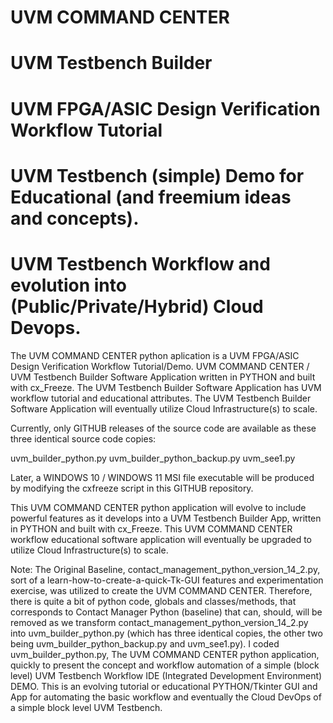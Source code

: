 # UVM COMMAND CENTER
# UVM Testbench Builder
# UVM FPGA/ASIC Design Verification Workflow Tutorial
# UVM Testbench (simple) Demo for Educational (and freemium ideas and concepts).
# UVM Testbench Workflow and evolution into (Public/Private/Hybrid) Cloud Devops. 

The UVM COMMAND CENTER python aplication is a UVM FPGA/ASIC Design Verification Workflow Tutorial/Demo. UVM COMMAND CENTER / UVM Testbench Builder Software Application written in PYTHON and built with cx_Freeze. The UVM Testbench Builder Software Application has UVM workflow tutorial and educational attributes. The UVM Testbench Builder Software Application will eventually utilize Cloud Infrastructure(s) to scale. 

Currently, only GITHUB releases of the source code are available as these three identical source code copies:

uvm_builder_python.py
uvm_builder_python_backup.py
uvm_see1.py

Later, a WINDOWS 10 / WINDOWS 11 MSI file executable will be produced by modifying the cxfreeze script in this GITHUB repository.

This UVM COMMAND CENTER python application will evolve to include powerful features as it develops into a UVM Testbench Builder App, written in PYTHON and built with cx_Freeze. This UVM COMMAND CENTER workflow educational software application will eventually be upgraded to utilize Cloud Infrastructure(s) to scale.

Note: The Original Baseline, contact_management_python_version_14_2.py, sort of a learn-how-to-create-a-quick-Tk-GUI features and experimentation exercise, was utilized to create the UVM COMMAND CENTER. Therefore, there is quite a bit of python code, globals and classes/methods, that corresponds to Contact Manager Python (baseline) that can, should, will be removed as we transform contact_management_python_version_14_2.py into uvm_builder_python.py (which has three identical copies, the other two being uvm_builder_python_backup.py and uvm_see1.py). I coded uvm_builder_python.py, The UVM COMMAND CENTER python application, quickly to present the concept and workflow automation of a simple (block level) UVM Testbench Workflow IDE (Integrated Development Environment) DEMO. This is an evolving tutorial or educational PYTHON/Tkinter GUI and App for automating the basic workflow and eventually the Cloud DevOps of a simple block level UVM Testbench. 



